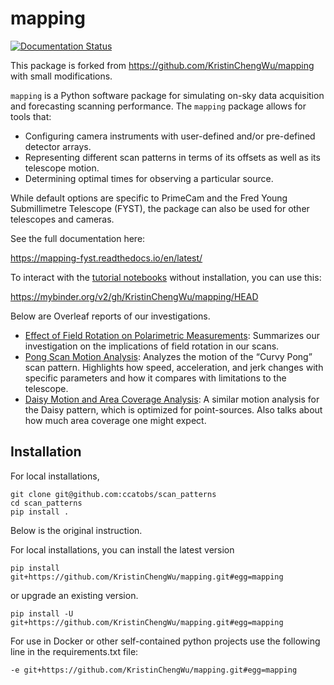 # mapping

[![Documentation Status](https://readthedocs.org/projects/mapping-fyst/badge/?version=latest)](https://mapping-fyst.readthedocs.io/en/latest/?badge=latest)

This package is forked from https://github.com/KristinChengWu/mapping with small modifications.

``mapping`` is a Python software package for simulating on-sky data acquisition and forecasting scanning performance. 
The ``mapping`` package allows for tools that:

* Configuring camera instruments with user-defined and/or pre-defined detector arrays. 
* Representing different scan patterns in terms of its offsets as well as its telescope motion. 
* Determining optimal times for observing a particular source.

While default options are specific to PrimeCam and the Fred Young Submillimetre Telescope (FYST),
the package can also be used for other telescopes and cameras. 

See the full documentation here: 

https://mapping-fyst.readthedocs.io/en/latest/

To interact with the [tutorial notebooks](tutorials) without installation, you can use this:

https://mybinder.org/v2/gh/KristinChengWu/mapping/HEAD

Below are Overleaf reports of our investigations. 
* [Effect of Field Rotation on Polarimetric Measurements](https://www.overleaf.com/read/xbwfsngdnvyc): Summarizes our investigation on the implications of field rotation in our scans.
* [Pong Scan Motion Analysis](https://www.overleaf.com/read/wjtvgybbkmbj): Analyzes the motion of the “Curvy Pong” scan pattern. Highlights how speed, acceleration, and jerk changes with specific parameters and how it compares with limitations to the telescope. 
* [Daisy Motion and Area Coverage Analysis](https://www.overleaf.com/read/xmphnjnfkkvg): A similar motion analysis for the Daisy pattern, which is optimized for point-sources. Also talks about how much area coverage one might expect. 

##  Installation

For local installations,

```
git clone git@github.com:ccatobs/scan_patterns
cd scan_patterns
pip install .
```
Below is the original instruction.

For local installations, you can install the latest version

```
pip install git+https://github.com/KristinChengWu/mapping.git#egg=mapping
```

or upgrade an existing version. 

```
pip install -U git+https://github.com/KristinChengWu/mapping.git#egg=mapping
```

For use in Docker or other self-contained python projects use the following line in the requirements.txt file:

```
-e git+https://github.com/KristinChengWu/mapping.git#egg=mapping
```
